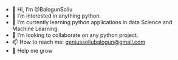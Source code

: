 - 👋 Hi, I’m @BalogunSoliu
- 👀 I’m interested in anything python. 
- 🌱 I’m currently learning python applications in data Science and Machine Learning. 
- 💞️ I’m looking to collaborate on any python project.
- 📫 How to reach me: geniussoliubalogun@gmail.com 
- 🥺 Help me grow
<!---
BalogunSoliu/BalogunSoliu is a ✨ special ✨ repository because its `README.md` (this file) appears on your GitHub profile.
You can click the Preview link to take a look at your changes.
--->
